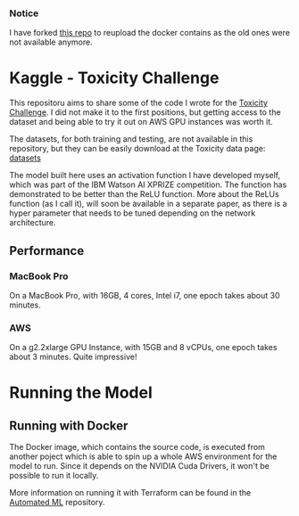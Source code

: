### Notice
I have forked [this repo](https://github.com/artificially-ai/kaggle_toxicity) to reupload the docker contains as the old ones were not available anymore.

# Kaggle - Toxicity Challenge

This repositoru aims to share some of the code I wrote for the [Toxicity Challenge](https://www.kaggle.com/c/jigsaw-toxic-comment-classification-challenge).
I did not make it to the first positions, but getting access to the dataset and being able to try it out on AWS GPU
instances was worth it.

The datasets, for both training and testing, are not available in this repository, but they can be easily download at
the Toxicity data page: [datasets](https://www.kaggle.com/c/jigsaw-toxic-comment-classification-challenge/data)

The model built here uses an activation function I have developed myself, which was part of the IBM Watson AI XPRIZE
competition. The function has demonstrated to be better than the ReLU function. More about the ReLUs function (as I call it),
will soon be available in a separate paper, as there is a hyper parameter that needs to be tuned depending on the network architecture.

## Performance

### MacBook Pro

On a MacBook Pro, with 16GB, 4 cores, Intel i7, one epoch takes about 30 minutes.

### AWS

On a g2.2xlarge GPU Instance, with 15GB and 8 vCPUs, one epoch takes about 3 minutes. Quite impressive!

# Running the Model

## Running with Docker

The Docker image, which contains the source code, is executed from another poject which is able to spin up a whole AWS environment for the model to run.
Since it depends on the NVIDIA Cuda Drivers, it won't be possible to run it locally.

More information on running it with Terraform can be found in the [Automated ML](https://github.com/ekholabs/automated_ml) repository.
